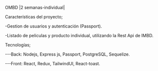 OMBD |2 semanas-individual|

Características del proyecto;

-Gestion de usuarios y autenticación (Passport).

-Listado de peliculas y producto individual, utilizando la Rest Api de IMBD.

Tecnologías;

---Back: Nodejs, Express js, Passport, PostgreSQL, Sequelize.

---Front: React, Redux, TailwindUI, React-toast.

